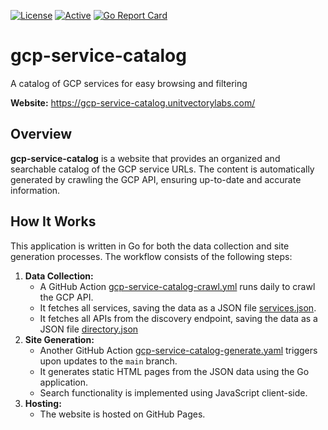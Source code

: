 [![License](https://img.shields.io/badge/license-MIT-blue)](https://opensource.org/licenses/MIT) [![Active](https://img.shields.io/badge/Status-Active-green)](https://guide.unitvectorylabs.com/bestpractices/status/#active) [![Go Report Card](https://goreportcard.com/badge/github.com/UnitVectorY-Labs/gcp-service-catalog)](https://goreportcard.com/report/github.com/UnitVectorY-Labs/gcp-service-catalog)

# gcp-service-catalog

A catalog of GCP services for easy browsing and filtering

**Website:** https://gcp-service-catalog.unitvectorylabs.com/

## Overview

**gcp-service-catalog** is a website that provides an organized and searchable catalog of the GCP service URLs. The content is automatically generated by crawling the GCP API, ensuring up-to-date and accurate information.

## How It Works

This application is written in Go for both the data collection and site generation processes. The workflow consists of the following steps:

1. **Data Collection:**
    - A GitHub Action [gcp-service-catalog-crawl.yml](https://github.com/UnitVectorY-Labs/gcp-service-catalog/blob/main/.github/workflows/gcp-service-catalog-crawl.yml) runs daily to crawl the GCP API.
    - It fetches all services, saving the data as a JSON file [services.json](https://github.com/UnitVectorY-Labs/gcp-service-catalog/blob/main/services.json).
    - It fetches all APIs from the discovery endpoint, saving the data as a JSON file [directory.json](https://github.com/UnitVectorY-Labs/gcp-service-catalog/blob/main/directory.json)
2. **Site Generation:**
    - Another GitHub Action [gcp-service-catalog-generate.yaml](https://github.com/UnitVectorY-Labs/gcp-service-catalog/blob/main/.github/workflows/gcp-service-catalog-generate.yaml) triggers upon updates to the `main` branch.
    - It generates static HTML pages from the JSON data using the Go application.
    - Search functionality is implemented using JavaScript client-side.
3. **Hosting:**
    - The website is hosted on GitHub Pages.
